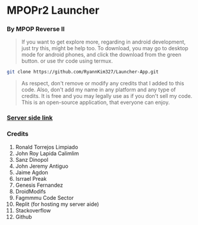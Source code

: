 # MPOPr2 Launcher
### By MPOP Reverse II

> If you want to get explore more, regarding in android development, just try this, might be help too. To download, you may go to desktop mode for android phones, and click the download from the green button. or use thr code using termux.

``` Bash
git clone https://github.com/RyannKim327/Launcher-App.git
```

> As respect, don't remove or modify any credits that I added to this code. Also, don't add my name in any platform and any type of credits. It is free and you may legally use as if you don't sell my code. This is an open-source application, that everyone can enjoy.

### [Server side link](https://github.com/RyannKim327/Server-Side-of-Launcher)

### Credits
1. Ronald Torrejos Limpiado
2. John Roy Lapida Calimlim
3. Sanz Dinopol
4. John Jeremy Antiguo
5. Jaime Agdon
6. Isrrael Preak
7. Genesis Fernandez
8. DroidModifs
9. Fagmmmu Code Sector
10. Replit (for hosting my server aide)
11. Stackoverflow
12. Github
